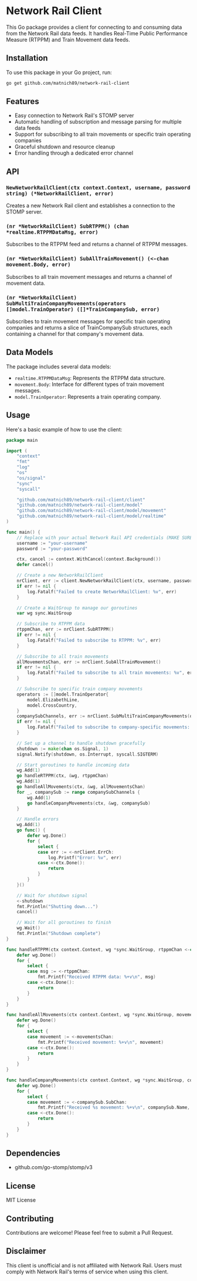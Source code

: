 # Network Rail Client

This Go package provides a client for connecting to and consuming data from the Network Rail data feeds. It handles Real-Time Public Performance Measure (RTPPM) and Train Movement data feeds.

## Installation

To use this package in your Go project, run:

```bash
go get github.com/matnich89/network-rail-client
```

## Features

* Easy connection to Network Rail's STOMP server
* Automatic handling of subscription and message parsing for multiple data feeds
* Support for subscribing to all train movements or specific train operating companies
* Graceful shutdown and resource cleanup
* Error handling through a dedicated error channel

## API

### `NewNetworkRailClient(ctx context.Context, username, password string) (*NetworkRailClient, error)`

Creates a new Network Rail client and establishes a connection to the STOMP server.

### `(nr *NetworkRailClient) SubRTPPM() (chan *realtime.RTPPMDataMsg, error)`

Subscribes to the RTPPM feed and returns a channel of RTPPM messages.

### `(nr *NetworkRailClient) SubAllTrainMovement() (<-chan movement.Body, error)`

Subscribes to all train movement messages and returns a channel of movement data.

### `(nr *NetworkRailClient) SubMultiTrainCompanyMovements(operators []model.TrainOperator) ([]*TrainCompanySub, error)`

Subscribes to train movement messages for specific train operating companies and returns a slice of TrainCompanySub structures, each containing a channel for that company's movement data.

## Data Models

The package includes several data models:

* `realtime.RTPPMDataMsg`: Represents the RTPPM data structure.
* `movement.Body`: Interface for different types of train movement messages.
* `model.TrainOperator`: Represents a train operating company.

## Usage

Here's a basic example of how to use the client:

```go
package main

import (
	"context"
	"fmt"
	"log"
	"os"
	"os/signal"
	"sync"
	"syscall"

	"github.com/matnich89/network-rail-client/client"
	"github.com/matnich89/network-rail-client/model"
	"github.com/matnich89/network-rail-client/model/movement"
	"github.com/matnich89/network-rail-client/model/realtime"
)

func main() {
	// Replace with your actual Network Rail API credentials (MAKE SURE TO USE EMV VARS!!!)
	username := "your-username"
	password := "your-password"

	ctx, cancel := context.WithCancel(context.Background())
	defer cancel()

	// Create a new NetworkRailClient
	nrClient, err := client.NewNetworkRailClient(ctx, username, password)
	if err != nil {
		log.Fatalf("Failed to create NetworkRailClient: %v", err)
	}

	// Create a WaitGroup to manage our goroutines
	var wg sync.WaitGroup

	// Subscribe to RTPPM data
	rtppmChan, err := nrClient.SubRTPPM()
	if err != nil {
		log.Fatalf("Failed to subscribe to RTPPM: %v", err)
	}

	// Subscribe to all train movements
	allMovementsChan, err := nrClient.SubAllTrainMovement()
	if err != nil {
		log.Fatalf("Failed to subscribe to all train movements: %v", err)
	}

	// Subscribe to specific train company movements
	operators := []model.TrainOperator{
		model.ElizabethLine,
		model.CrossCountry,
	}
	companySubChannels, err := nrClient.SubMultiTrainCompanyMovements(operators)
	if err != nil {
		log.Fatalf("Failed to subscribe to company-specific movements: %v", err)
	}

	// Set up a channel to handle shutdown gracefully
	shutdown := make(chan os.Signal, 1)
	signal.Notify(shutdown, os.Interrupt, syscall.SIGTERM)

	// Start goroutines to handle incoming data
	wg.Add(1)
	go handleRTPPM(ctx, &wg, rtppmChan)
	wg.Add(1)
	go handleAllMovements(ctx, &wg, allMovementsChan)
	for _, companySub := range companySubChannels {
		wg.Add(1)
		go handleCompanyMovements(ctx, &wg, companySub)
	}

	// Handle errors
	wg.Add(1)
	go func() {
		defer wg.Done()
		for {
			select {
			case err := <-nrClient.ErrCh:
				log.Printf("Error: %v", err)
			case <-ctx.Done():
				return
			}
		}
	}()

	// Wait for shutdown signal
	<-shutdown
	fmt.Println("Shutting down...")
	cancel()

	// Wait for all goroutines to finish
	wg.Wait()
	fmt.Println("Shutdown complete")
}

func handleRTPPM(ctx context.Context, wg *sync.WaitGroup, rtppmChan <-chan *realtime.RTPPMDataMsg) {
	defer wg.Done()
	for {
		select {
		case msg := <-rtppmChan:
			fmt.Printf("Received RTPPM data: %+v\n", msg)
		case <-ctx.Done():
			return
		}
	}
}

func handleAllMovements(ctx context.Context, wg *sync.WaitGroup, movementsChan <-chan movement.Body) {
	defer wg.Done()
	for {
		select {
		case movement := <-movementsChan:
			fmt.Printf("Received movement: %+v\n", movement)
		case <-ctx.Done():
			return
		}
	}
}

func handleCompanyMovements(ctx context.Context, wg *sync.WaitGroup, companySub *client.TrainCompanySub) {
	defer wg.Done()
	for {
		select {
		case movement := <-companySub.SubChan:
			fmt.Printf("Received %s movement: %+v\n", companySub.Name, movement)
		case <-ctx.Done():
			return
		}
	}
}

```

## Dependencies

* github.com/go-stomp/stomp/v3

## License

MIT License

## Contributing

Contributions are welcome! Please feel free to submit a Pull Request.

## Disclaimer

This client is unofficial and is not affiliated with Network Rail. Users must comply with Network Rail's terms of service when using this client.
